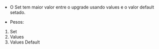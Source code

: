 
- O Set tem maior valor entre o upgrade usando values e o valor default setado.

- Pesos:
1. Set
2. Values
3. Values Default
